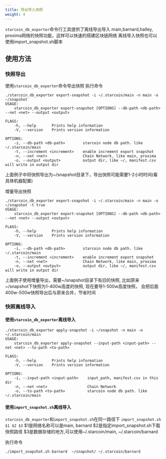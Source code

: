 ```yaml
---
title: 导出导入快照
weight: 4
---
```

`starcoin_db_exporter`命令行工具提供了离线导出导入
main,barnard,halley, proxima网络的快照功能，这样可以快速的搭建区块链网络
离线导入快照也可以使用import_snapshot.sh脚本

<!--more-->

## 使用方法
### 快照导出
使用`starcoin_db_exporter`命令导出快照 
执行命令
```shell
./starcoin_db_exporter export-snapshot -i ~/.starcoin/main -n main -o ~/snapshot
USAGE:
    starcoin_db_exporter export-snapshot [OPTIONS] --db-path <db-path> --net <net> --output <output>

FLAGS:
    -h, --help       Prints help information
    -V, --version    Prints version information

OPTIONS:
    -i, --db-path <db-path>        starcoin node db path. like ~/.starcoin/main
    -t, --increment <increment>    enable increment export snapshot
    -n, --net <net>                Chain Network, like main, proxima
    -o, --output <output>          output dir, like ~/, manifest.csv will write in output dir
```
上面例子中将快照导出为~/snapshot目录下，导出快照可能需要1-2小时时间(看具体机器配置)

增量导出快照
```shell
./starcoin_db_exporter export-snapshot -i ~/.starcoin/main -n main -o ~/snapshot -t true
USAGE:
    starcoin_db_exporter export-snapshot [OPTIONS] --db-path <db-path> --net <net> --output <output>

FLAGS:
    -h, --help       Prints help information
    -V, --version    Prints version information

OPTIONS:
    -i, --db-path <db-path>        starcoin node db path. like ~/.starcoin/main
    -t, --increment <increment>    enable increment export snapshot
    -n, --net <net>                Chain Network, like main, proxima
    -o, --output <output>          output dir, like ~/, manifest.csv will write in output dir
```
上面例子使用增量导出，需要~/snapshot目录下有旧的快照, 比如原来~/snapshot下快照为1-400w高度的快照, 现在要导1-500w高度快照，
会把后面400w-500w快照导出后与原来合并，节省时间

### 快照离线导入
#### 使用`starcoin_db_exporter`离线导入
```shell
./starcoin_db_exporter apply-snapshot -i ~/snapshot -n main -o ~/.starcoin/main
USAGE:
    starcoin_db_exporter apply-snapshot --input-path <input-path> --net <net> --to-path <to-path>

FLAGS:
    -h, --help       Prints help information
    -V, --version    Prints version information

OPTIONS:
    -i, --input-path <input-path>    input_path, manifest.csv in this dir
    -n, --net <net>                  Chain Network
    -o, --to-path <to-path>          starcoin node db path. like ~/.starcoin/main
```
#### 使用`import_snapshot.sh`离线导入
`starcoin_db_exporter`和`import_snapshot.sh`在同一路径下
`import_snapshot.sh $1 $2 $3`
$1是网络名称可以是main, barnard
$2是指定import_snapshot.sh下载快照路径
$3是数据存储的地方,可以使用~/.starcoin/main, ~/.starcoin/barnard

执行命令
```shell
./import_snapshot.sh barnard  ~/snapshot/ ~/.starcoin/barnard
```

